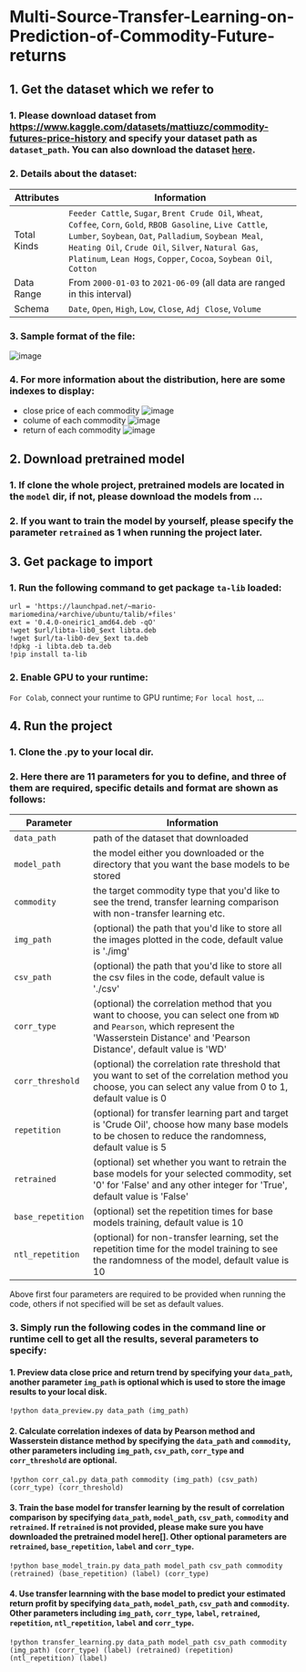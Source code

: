 # Multi-Source-Transfer-Learning-on-Prediction-of-Commodity-Future-returns
## 1. Get the dataset which we refer to
### 1. Please download dataset from https://www.kaggle.com/datasets/mattiuzc/commodity-futures-price-history and specify your dataset path as `dataset_path`. You can also download the dataset [here](https://github.com/LegenQS/Multi-Source-Transfer-Learning-on-Prediction-of-Commodity-Future-returns/tree/main/Commodity_Data). 

### 2. Details about the dataset:  

| Attributes    | Information |  
| ------------- | ------------- |  
| Total Kinds   | `Feeder Cattle`, `Sugar`, `Brent Crude Oil`, `Wheat`, `Coffee`, `Corn`, `Gold`, `RBOB Gasoline`, `Live Cattle`, `Lumber`, `Soybean`, `Oat`, `Palladium`, `Soybean Meal`, `Heating Oil`, `Crude Oil`, `Silver`, `Natural Gas`, `Platinum`, `Lean Hogs`, `Copper`, `Cocoa`, `Soybean Oil`, `Cotton`|    
| Data Range   | From `2000-01-03` to `2021-06-09` (all data are ranged in this interval)  |  
| Schema       | `Date`, `Open`, `High`, `Low`, `Close`, `Adj Close`, `Volume` |

### 3. Sample format of the file:
![image](https://github.com/LegenQS/Multi-Source-Transfer-Learning-on-Prediction-of-Commodity-Future-returns/blob/main/img/sample.png)  

### 4. For more information about the distribution, here are some indexes to display:   
  - close price of each commodity
![image](https://github.com/LegenQS/Multi-Source-Transfer-Learning-on-Prediction-of-Commodity-Future-returns/blob/main/img/close.png) 
  - colume of each commodity
![image](https://github.com/LegenQS/Multi-Source-Transfer-Learning-on-Prediction-of-Commodity-Future-returns/blob/main/img/volume.png) 
  - return of each commodity
![image](https://github.com/LegenQS/Multi-Source-Transfer-Learning-on-Prediction-of-Commodity-Future-returns/blob/main/img/return.png) 

## 2. Download pretrained model
### 1. If clone the whole project, pretrained models are located in the `model` dir, if not, please download the models from ...
### 2. If you want to train the model by yourself, please specify the parameter `retrained` as 1 when running the project later.

## 3. Get package to import 
### 1. Run the following command to get package `ta-lib` loaded:
```
url = 'https://launchpad.net/~mario-mariomedina/+archive/ubuntu/talib/+files'
ext = '0.4.0-oneiric1_amd64.deb -qO'
!wget $url/libta-lib0_$ext libta.deb
!wget $url/ta-lib0-dev_$ext ta.deb
!dpkg -i libta.deb ta.deb
!pip install ta-lib
```

### 2. Enable GPU to your runtime:  
`For Colab`, connect your runtime to GPU runtime;
`For local host`, ...

## 4. Run the project
### 1. Clone the .py to your local dir.

### 2. Here there are 11 parameters for you to define, and three of them are required, specific details and format are shown as follows:

| Parameter       | Information |  
| -------------   | ------------- |     
| `data_path`     |  path of the dataset that downloaded |
| `model_path`    |  the model either you downloaded or the directory that you want the base models to be stored |
| `commodity`     |  the target commodity type that you'd like to see the trend, transfer learning comparison with non-transfer learning etc. |
| `img_path`      |  (optional) the path that you'd like to store all the images plotted in the code, default value is './img' |
| `csv_path`      |  (optional) the path that you'd like to store all the csv files in the code, default value is './csv' |
| `corr_type`     |  (optional) the correlation method that you want to choose, you can select one from `WD` and `Pearson`, which represent the 'Wasserstein Distance' and 'Pearson Distance', default value is 'WD' |
| `corr_threshold`|  (optional) the correlation rate threshold that you want to set of the correlation method you choose, you can select any value from 0 to 1, default value is 0 |
| `repetition`    |  (optional) for transfer learning part and target is 'Crude Oil', choose how many base models to be chosen to reduce the randomness, default value is 5|
| `retrained`     | (optional) set whether you want to retrain the base models for your selected commodity, set '0' for 'False' and any other integer for 'True', default value is 'False' |
| `base_repetition` | (optional) set the repetition times for base models training, default value is 10 |
| `ntl_repetition`  | (optional) for non-transfer learning, set the repetition time for the model training to see the randomness of the model, default value is 10 |

Above first four parameters are required to be provided when running the code, others if not specified will be set as default values.

### 3. Simply run the following codes in the command line or runtime cell to get all the results, several parameters to specify:
#### 1. Preview data close price and return trend by specifying your `data_path`, another parameter `img_path` is optional which is used to store the image results to your local disk.
```
!python data_preview.py data_path (img_path)
```

#### 2. Calculate correlation indexes of data by Pearson method and Wasserstein distance method by specifying the `data_path` and `commodity`, other parameters including `img_path`, `csv_path`, `corr_type` and `corr_threshold` are optional.
```
!python corr_cal.py data_path commodity (img_path) (csv_path) (corr_type) (corr_threshold)
```
#### 3. Train the base model for transfer learning by the result of correlation comparison by specifying `data_path`, `model_path`, `csv_path`, `commodity` and `retrained`. If `retrained` is not provided, please make sure you have downloaded the pretrained model here[]. Other optional parameters are `retrained`, `base_repetition`, `label` and `corr_type`.
```
!python base_model_train.py data_path model_path csv_path commodity (retrained) (base_repetition) (label) (corr_type)
```

#### 4. Use transfer learnning with the base model to predict your estimated return profit by specifying `data_path`, `model_path`, `csv_path` and `commodity`. Other parameters including `img_path`, `corr_type`, `label`, `retrained`, `repetition`, `ntl_repetition`, `label` and `corr_type`.
```
!python transfer_learning.py data_path model_path csv_path commodity (img_path) (corr_type) (label) (retrained) (repetition) (ntl_repetition) (label)
```

